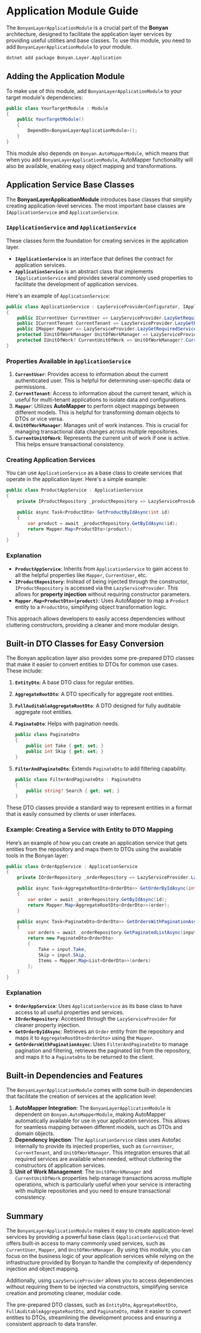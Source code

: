 ﻿# Application Module Guide

The `BonyanLayerApplicationModule` is a crucial part of the **Bonyan** architecture, designed to facilitate the application layer services by providing useful utilities and base classes. To use this module, you need to add `BonyanLayerApplicationModule` to your module.

```bash
dotnet add package Bonyan.Layer.Application
```
## Adding the Application Module

To make use of this module, add `BonyanLayerApplicationModule` to your target module's dependencies:

```csharp
public class YourTargetModule : Module
{
    public YourTargetModule()
    {
        DependOn<BonyanLayerApplicationModule>();
    }
}
```

This module also depends on `Bonyan.AutoMapperModule`, which means that when you add `BonyanLayerApplicationModule`, AutoMapper functionality will also be available, enabling easy object mapping and transformations.

## Application Service Base Classes

The **BonyanLayerApplicationModule** introduces base classes that simplify creating application-level services. The most important base classes are `IApplicationService` and `ApplicationService`.

### `IApplicationService` and `ApplicationService`

These classes form the foundation for creating services in the application layer.

- **`IApplicationService`** is an interface that defines the contract for application services.
- **`ApplicationService`** is an abstract class that implements `IApplicationService` and provides several commonly used properties to facilitate the development of application services.

Here's an example of `ApplicationService`:

```csharp
public class ApplicationService : LayServiceProviderConfigurator, IApplicationService
{
    public ICurrentUser CurrentUser => LazyServiceProvider.LazyGetRequiredService<ICurrentUser>();
    public ICurrentTenant CurrentTenant => LazyServiceProvider.LazyGetRequiredService<ICurrentTenant>();
    public IMapper Mapper => LazyServiceProvider.LazyGetRequiredService<IMapper>();
    protected IUnitOfWorkManager UnitOfWorkManager => LazyServiceProvider.LazyGetRequiredService<IUnitOfWorkManager>();
    protected IUnitOfWork? CurrentUnitOfWork => UnitOfWorkManager?.Current;
}
```

### Properties Available in `ApplicationService`

1. **`CurrentUser`**: Provides access to information about the current authenticated user. This is helpful for determining user-specific data or permissions.
2. **`CurrentTenant`**: Access to information about the current tenant, which is useful for multi-tenant applications to isolate data and configurations.
3. **`Mapper`**: Utilizes **AutoMapper** to perform object mappings between different models. This is helpful for transforming domain objects to DTOs or vice versa.
4. **`UnitOfWorkManager`**: Manages unit of work instances. This is crucial for managing transactional data changes across multiple repositories.
5. **`CurrentUnitOfWork`**: Represents the current unit of work if one is active. This helps ensure transactional consistency.

### Creating Application Services

You can use `ApplicationService` as a base class to create services that operate in the application layer. Here's a simple example:

```csharp
public class ProductAppService : ApplicationService
{
    private IProductRepository _productRepository => LazyServiceProvider.LazyGetRequiredService<IProductRepository>();

    public async Task<ProductDto> GetProductByIdAsync(int id)
    {
        var product = await _productRepository.GetByIdAsync(id);
        return Mapper.Map<ProductDto>(product);
    }
}
```

### Explanation

- **`ProductAppService`**: Inherits from `ApplicationService` to gain access to all the helpful properties like `Mapper`, `CurrentUser`, etc.
- **`IProductRepository`**: Instead of being injected through the constructor, `IProductRepository` is accessed via the `LazyServiceProvider`. This allows for **property injection** without requiring constructor parameters.
- **`Mapper.Map<ProductDto>(product)`**: Uses AutoMapper to map a `Product` entity to a `ProductDto`, simplifying object transformation logic.

This approach allows developers to easily access dependencies without cluttering constructors, providing a cleaner and more modular design.

## Built-in DTO Classes for Easy Conversion

The Bonyan application layer also provides some pre-prepared DTO classes that make it easier to convert entities to DTOs for common use cases. These include:

1. **`EntityDto`**: A base DTO class for regular entities.
2. **`AggregateRootDto`**: A DTO specifically for aggregate root entities.
3. **`FullAuditableAggregateRootDto`**: A DTO designed for fully auditable aggregate root entities.
4. **`PaginateDto`**: Helps with pagination needs.

    ```csharp
    public class PaginateDto
    {
        public int Take { get; set; }
        public int Skip { get; set; }
    }
    ```

5. **`FilterAndPaginateDto`**: Extends `PaginateDto` to add filtering capability.

    ```csharp
    public class FilterAndPaginateDto : PaginateDto
    {
        public string? Search { get; set; }
    }
    ```

These DTO classes provide a standard way to represent entities in a format that is easily consumed by clients or user interfaces.

### Example: Creating a Service with Entity to DTO Mapping

Here’s an example of how you can create an application service that gets entities from the repository and maps them to DTOs using the available tools in the Bonyan layer:

```csharp
public class OrderAppService : ApplicationService
{
    private IOrderRepository _orderRepository => LazyServiceProvider.LazyGetRequiredService<IOrderRepository>();

    public async Task<AggregateRootDto<OrderDto>> GetOrderByIdAsync(int id)
    {
        var order = await _orderRepository.GetByIdAsync(id);
        return Mapper.Map<AggregateRootDto<OrderDto>>(order);
    }

    public async Task<PaginateDto<OrderDto>> GetOrdersWithPaginationAsync(FilterAndPaginateDto input)
    {
        var orders = await _orderRepository.GetPaginatedListAsync(input.Skip, input.Take, input.Search);
        return new PaginateDto<OrderDto>
        {
            Take = input.Take,
            Skip = input.Skip,
            Items = Mapper.Map<List<OrderDto>>(orders)
        };
    }
}
```

### Explanation

- **`OrderAppService`**: Uses `ApplicationService` as its base class to have access to all useful properties and services.
- **`IOrderRepository`**: Accessed through the `LazyServiceProvider` for cleaner property injection.
- **`GetOrderByIdAsync`**: Retrieves an `Order` entity from the repository and maps it to `AggregateRootDto<OrderDto>` using the `Mapper`.
- **`GetOrdersWithPaginationAsync`**: Uses `FilterAndPaginateDto` to manage pagination and filtering, retrieves the paginated list from the repository, and maps it to a `PaginateDto` to be returned to the client.

## Built-in Dependencies and Features

The `BonyanLayerApplicationModule` comes with some built-in dependencies that facilitate the creation of services at the application level:

1. **AutoMapper Integration**: The `BonyanLayerApplicationModule` is dependent on `Bonyan.AutoMapperModule`, making AutoMapper automatically available for use in your application services. This allows for seamless mapping between different models, such as DTOs and domain objects.
2. **Dependency Injection**: The `ApplicationService` class uses Autofac internally to provide its injected properties, such as `CurrentUser`, `CurrentTenant`, and `UnitOfWorkManager`. This integration ensures that all required services are available when needed, without cluttering the constructors of application services.
3. **Unit of Work Management**: The `UnitOfWorkManager` and `CurrentUnitOfWork` properties help manage transactions across multiple operations, which is particularly useful when your service is interacting with multiple repositories and you need to ensure transactional consistency.

## Summary

The `BonyanLayerApplicationModule` makes it easy to create application-level services by providing a powerful base class (`ApplicationService`) that offers built-in access to many commonly used services, such as `CurrentUser`, `Mapper`, and `UnitOfWorkManager`. By using this module, you can focus on the business logic of your application services while relying on the infrastructure provided by Bonyan to handle the complexity of dependency injection and object mapping.

Additionally, using `LazyServiceProvider` allows you to access dependencies without requiring them to be injected via constructors, simplifying service creation and promoting cleaner, modular code.

The pre-prepared DTO classes, such as `EntityDto`, `AggregateRootDto`, `FullAuditableAggregateRootDto`, and `PaginateDto`, make it easier to convert entities to DTOs, streamlining the development process and ensuring a consistent approach to data transfer.

